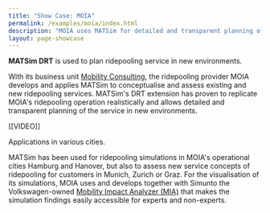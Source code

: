 ```yaml
---
title: "Show Case: MOIA"
permalink: /examples/moia/index.html
description: "MOIA uses MATSim for detailed and transparent planning of ridepooling services."
layout: page-showcase
---
```



<aside>
<b>MATSim DRT</b> is used to plan ridepooling service in new environments.
</aside>

With its business unit [Mobility Consulting](https://solutions.moia.io/en/mobility-consulting), 
the ridepooling provider MOIA develops and applies MATSim to conceptualise and assess 
existing and new ridepooling services. 
MATSim's DRT extension has proven to replicate MOIA's ridepooling operation realistically 
and allows detailed and transparent planning of the service in new environments.

[[VIDEO]]

<aside>
Applications in various cities.
</aside>

MATSim has been used for ridepooling simulations in MOIA's operational cities Hamburg and 
Hanover, but also to assess new service concepts of ridepooling for customers in Munich, 
Zurich or Graz.
For the visualisation of its simulations, MOIA uses and develops together with 
Simunto the Volkswagen-owned [Mobility Impact Analyzer (MIA)](https://www.moia.io/en/blog/mia-mobility-impact-analyzer) 
that makes the simulation findings easily accessible for experts and non-experts.
